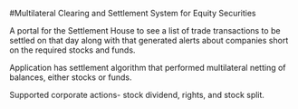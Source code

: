 #Multilateral Clearing and Settlement System for Equity Securities

A portal for the Settlement House to see a list of trade transactions to be settled on that day along with that generated alerts about companies short on the required stocks and funds.

Application has settlement algorithm that performed multilateral netting of balances, either stocks or funds.

Supported corporate actions- stock dividend, rights, and stock split.
